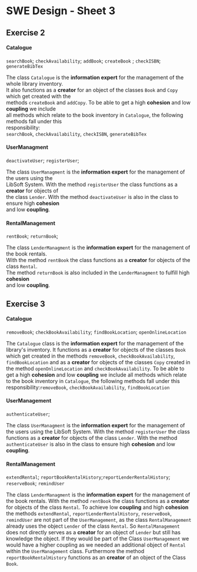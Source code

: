 # SWE Design - Sheet 3

## Exercise 2

#### Catalogue

`searchBook`; `checkAvailability`; `addBook`; `createBook` ; `checkISBN`; `generateBibTex`

The class `Catalogue` is the **information expert** for the management of the whole library inventory.<br>It also functions as a **creator** for an object of the classes `Book` and `Copy` which get created with the<br/>methods `createBook` and `addCopy`. To be able to get a high **cohesion** and low **coupling** we include<br>all methods which relate to the book inventory in `Catalogue`, the following methods fall under this<br>responsibility:<br>`searchBook`, `checkAvailability`, `checkISBN`, `generateBibTex`



#### UserManagment

`deactivateUser`; `registerUser`; 

The class `UserManagment` is the **information expert** for the management of the users using the<br>LibSoft System. With the method `registerUser` the class functions as a **creator** for objects of<br>the class `Lender`. With the method `deactivateUser` is also in the class to ensure high **cohesion**<br>and low **coupling**.



#### RentalManagement

`rentBook`; `returnBook`;

The class `LenderManagment` is the **information expert** for the management of the book rentals.<br> With the method `rentBook` the class functions as a **creator** for objects of the class `Rental`. <br>The method `returnBook` is also included in the `LenderManagment` to fulfill high **cohesion**<br>and low **coupling**.

## Exercise 3

#### Catalogue

`removeBook`; `checkBookAvailability`; `findBookLocation`; `openOnlineLocation`

The `Catalogue` class is the **information expert** for the management of the library's inventory. It functions as a **creator** for objects of the classes `Book` which get created in the methods `removeBook`, `checkBookAvailability`, `findBookLocation` and as a **creator** for objects of the classes `Copy` created in the method `openOnlineLocation` and `checkBookAvailability`. To be able to get a high **cohesion** and low **coupling** we include all methods which relate to the book inventory in `Catalogue`, the following methods fall under this responsibility:`removeBook`, `checkBookAvailability`, `findBookLocation`

#### UserManagement

`authenticateUser`; 

The class `UserManagment` is the **information expert** for the management of the users using the LibSoft System. With the method `registerUser` the class functions as a **creator** for objects of the class `Lender`. With the method `authenticateUser` is also in the class to ensure high **cohesion** and low **coupling**.

#### RentalManagement

`extendRental`; `reportBookRentalHistory`;`reportLenderRentalHistory`; `reserveBook`; `remindUser`

The class `LenderManagment` is the **information expert** for the management of the book rentals. With the method `rentBook` the class functions as a **creator** for objects of the class `Rental`. To achieve low **coupling** and high **cohesion** the methods `extendRental`, `reportLenderRentalHistory`, `reserveBook`, `remindUser` are not part of the `UserManagement`, as the class `RentalManagement` already uses the object `Lender` of the class `Rental`. So `RentalManagement` does not directly serves as a **creator** for an object of `Lender` but still  has knowledge the object. If they would be part of the Class `UserManagement` we would have a higher coupling as we needed an additional object of `Rental` within the `UserManagement` class. Furthermore the method `reportBookRentalHistory` functions as an **creator** of an object of the Class `Book`.
